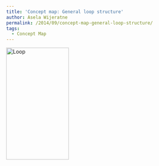 ```yaml
---
title: 'Concept map: General loop structure'
author: Asela Wijeratne
permalink: /2014/09/concept-map-general-loop-structure/
tags:
  - Concept Map
---
```

[<img class="alignnone size-medium wp-image-8731" alt="Loop" src="http://teaching.software-carpentry.org/wp-content/uploads/2014/09/Loop-168x300.png" width="168" height="300" />][1]

 [1]: http://teaching.software-carpentry.org/wp-content/uploads/2014/09/Loop.png
